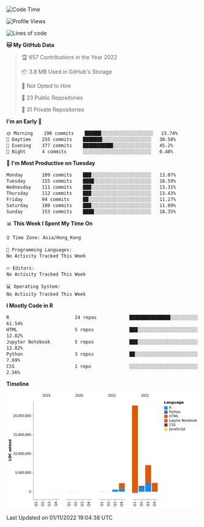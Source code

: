 

<!--**wt12318/wt12318** is a ✨ _special_ ✨ repository because its `README.md` (this file) appears on your GitHub profile.-->

<!--START_SECTION:waka-->
![Code Time](http://img.shields.io/badge/Code%20Time-567%20hrs%209%20mins-blue)

![Profile Views](http://img.shields.io/badge/Profile%20Views-2-blue)

![Lines of code](https://img.shields.io/badge/From%20Hello%20World%20I%27ve%20Written-36%20Million%20lines%20of%20code-blue)

**🐱 My GitHub Data** 

> 🏆 657 Contributions in the Year 2022
 > 
> 📦 3.8 MB Used in GitHub's Storage 
 > 
> 🚫 Not Opted to Hire
 > 
> 📜 23 Public Repositories 
 > 
> 🔑 31 Private Repositories  
 > 
**I'm an Early 🐤** 

```text
🌞 Morning    198 commits    ██████░░░░░░░░░░░░░░░░░░░   23.74% 
🌆 Daytime    255 commits    ███████░░░░░░░░░░░░░░░░░░   30.58% 
🌃 Evening    377 commits    ███████████░░░░░░░░░░░░░░   45.2% 
🌙 Night      4 commits      ░░░░░░░░░░░░░░░░░░░░░░░░░   0.48%

```
📅 **I'm Most Productive on Tuesday** 

```text
Monday       109 commits    ███░░░░░░░░░░░░░░░░░░░░░░   13.07% 
Tuesday      155 commits    ████░░░░░░░░░░░░░░░░░░░░░   18.59% 
Wednesday    111 commits    ███░░░░░░░░░░░░░░░░░░░░░░   13.31% 
Thursday     112 commits    ███░░░░░░░░░░░░░░░░░░░░░░   13.43% 
Friday       94 commits     ██░░░░░░░░░░░░░░░░░░░░░░░   11.27% 
Saturday     100 commits    ███░░░░░░░░░░░░░░░░░░░░░░   11.99% 
Sunday       153 commits    ████░░░░░░░░░░░░░░░░░░░░░   18.35%

```


📊 **This Week I Spent My Time On** 

```text
⌚︎ Time Zone: Asia/Hong_Kong

💬 Programming Languages: 
No Activity Tracked This Week

🔥 Editors: 
No Activity Tracked This Week

💻 Operating System: 
No Activity Tracked This Week

```

**I Mostly Code in R** 

```text
R                        24 repos            ███████████████░░░░░░░░░░   61.54% 
HTML                     5 repos             ███░░░░░░░░░░░░░░░░░░░░░░   12.82% 
Jupyter Notebook         5 repos             ███░░░░░░░░░░░░░░░░░░░░░░   12.82% 
Python                   3 repos             ██░░░░░░░░░░░░░░░░░░░░░░░   7.69% 
CSS                      1 repo              ░░░░░░░░░░░░░░░░░░░░░░░░░   2.56%

```


**Timeline**

![Chart not found](https://raw.githubusercontent.com/wt12318/wt12318/main/charts/bar_graph.png) 


 Last Updated on 01/11/2022 19:04:38 UTC
<!--END_SECTION:waka-->


